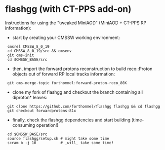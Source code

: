 # flashgg (with CT-PPS add-on)

Instructions for using the "tweaked MiniAOD" (MiniAOD + CT-PPS RP information):
- start by creating your CMSSW working environment:
```
 cmsrel CMSSW_8_0_19
 cd CMSSW_8_0_19/src && cmsenv
 git cms-init
 cd $CMSSW_BASE/src
```
- then, import the forward protons reconstruction to build reco::Proton objects out of forward RP local tracks information:
```
 git cms-merge-topic forthommel:forward-proton-reco_80X
```
- clone my fork of flashgg and checkout the branch containing all diproton* leaves:
```
 git clone https://github.com/forthommel/flashgg flashgg && cd flashgg
 git checkout forwardprotons-81x
```
- finally, check the flashgg dependencies and start building (time-consuming operation!)
```
 cd $CMSSW_BASE/src
 source flashgg/setup.sh # might take some time
 scram b -j 10           # _will_ take some time!
```
